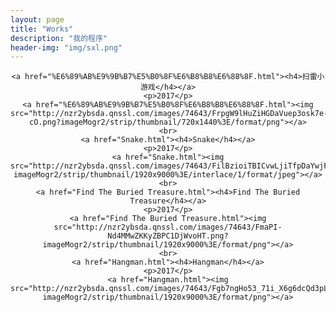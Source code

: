 ```yaml
---
layout: page
title: "Works"
description: "我的程序"
header-img: "img/sxl.png"
---
```


<center>
    
    <a href="%E6%89%AB%E9%9B%B7%E5%B0%8F%E6%B8%B8%E6%88%8F.html"><h4>扫雷小游戏</h4></a>
    <p>2017</p>
    <a href="%E6%89%AB%E9%9B%B7%E5%B0%8F%E6%B8%B8%E6%88%8F.html"><img src="http://nzr2ybsda.qnssl.com/images/74643/FrpgW9lHuZiHGDaVuep3osk7e-cO.png?imageMogr2/strip/thumbnail/720x1440%3E/format/png"></a>
    <br>
    <a href="Snake.html"><h4>Snake</h4></a>
    <p>2017</p>
    <a href="Snake.html"><img src="http://nzr2ybsda.qnssl.com/images/74643/FilBzioiTBICvwLjiTfpDaYwjF2R.jpg?imageMogr2/strip/thumbnail/1920x9000%3E/interlace/1/format/jpeg"></a>
    <br>
    <a href="Find The Buried Treasure.html"><h4>Find The Buried Treasure</h4></a>
    <p>2017</p>
    <a href="Find The Buried Treasure.html"><img src="http://nzr2ybsda.qnssl.com/images/74643/FmaPI-Nd4MMwZKKyZBPC1DjWvoHT.png?imageMogr2/strip/thumbnail/1920x9000%3E/format/png"></a>
    <br>
    <a href="Hangman.html"><h4>Hangman</h4></a>
    <p>2017</p>
    <a href="Hangman.html"><img src="http://nzr2ybsda.qnssl.com/images/74643/Fgb7ngHo53_71i_X6g6dcQd3pL6V.png?imageMogr2/strip/thumbnail/1920x9000%3E/format/png"></a>
</center>
